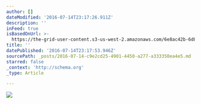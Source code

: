 ```yaml
---
author: []
dateModified: '2016-07-14T23:17:26.911Z'
description: ''
inFeed: true
isBasedOnUrl: >-
  https://the-grid-user-content.s3-us-west-2.amazonaws.com/6e8ac42b-6d82-4070-a525-5044c32ae92a.jpg
title: ''
datePublished: '2016-07-14T23:17:53.946Z'
sourcePath: _posts/2016-07-14-c9e2cd25-4901-4450-a277-a333350ea4e5.md
starred: false
_context: 'http://schema.org'
_type: Article

---
```

![](https://the-grid-user-content.s3-us-west-2.amazonaws.com/6e8ac42b-6d82-4070-a525-5044c32ae92a.jpg)